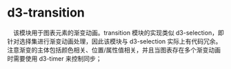 # d3-transition

&ensp;&ensp;该模块用于图表元素的渐变动画。transition 模块的实现类似 d3-selection，即针对选择集进行渐变动画处理，因此该模块与 d3-selection 实际上有代码冗余。注意渐变的主体包括颜色相关、位置/属性值相关，并且当图表存在多个渐变动画时需要使用 d3-timer 来控制同步；
